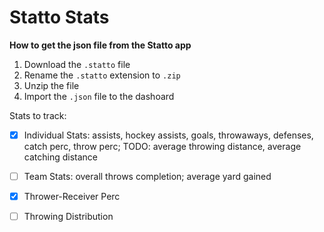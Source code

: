 # Statto Stats

**How to get the json file from the Statto app**

1. Download the `.statto` file
2. Rename the `.statto` extension to `.zip`
3. Unzip the file
4. Import the `.json` file to the dashoard

Stats to track:
- [X] Individual Stats: assists, hockey assists, goals, throwaways, defenses, catch perc, throw perc; TODO: average throwing distance, average catching distance
- [ ] Team Stats: overall throws completion; average yard gained
- [X] Thrower-Receiver Perc
- [ ] Throwing Distribution



